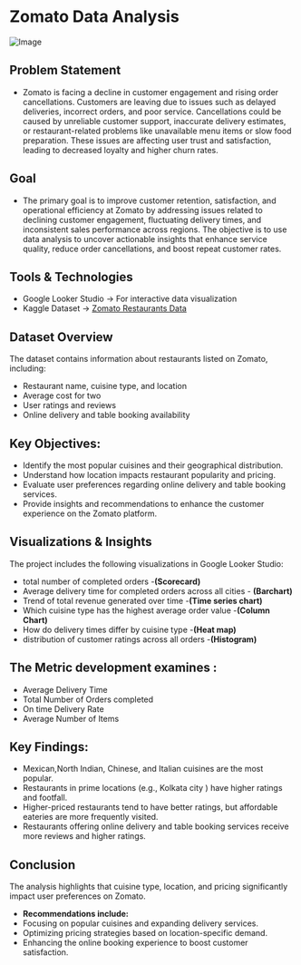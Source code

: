 # Zomato Data Analysis
![Image](https://github.com/user-attachments/assets/f13d5ef9-acb0-45f0-9c15-92e0634aa8c9)
  ## Problem Statement
- Zomato is facing a decline in customer engagement and  rising order cancellations. Customers are leaving due to  issues such as delayed deliveries, incorrect orders, and poor service.  Cancellations could be caused by unreliable customer support, inaccurate delivery estimates, or restaurant-related problems like unavailable menu items or slow food preparation. These 
issues are affecting user trust and satisfaction, leading to decreased loyalty and higher churn rates.

 ##  Goal
- The primary goal is to improve customer retention, satisfaction, and operational efficiency at Zomato by addressing issues related to declining customer engagement, fluctuating delivery times, and inconsistent sales performance across regions. The objective is to use data analysis to uncover actionable insights that enhance service quality, reduce order cancellations, and boost repeat customer rates.
        
 ## Tools & Technologies
 - Google Looker Studio → For interactive data visualization
 -  Kaggle Dataset → [Zomato Restaurants Data](https://www.kaggle.com/datasets/shrutimehta/zomato-restaurants-data)

  ## Dataset Overview
  The dataset contains information about restaurants listed on Zomato, including:
- Restaurant name, cuisine type, and location
- Average cost for two
- User ratings and reviews
- Online delivery and table booking availability

 ## Key Objectives:
- Identify the most popular cuisines and their geographical distribution.
- Understand how location impacts restaurant popularity and pricing.
- Evaluate user preferences regarding online delivery and table booking services.
- Provide insights and recommendations to enhance the customer experience on the Zomato platform.

 ## Visualizations & Insights
 The project includes the following visualizations in Google Looker Studio:
- total number of completed orders -**(Scorecard)**
- Average delivery time for completed  orders across all cities - **(Barchart)**
- Trend of total revenue generated over time -**(Time series chart)**
- Which cuisine type has the highest average order value -**(Column Chart)**
- How do delivery times differ by cuisine type -**(Heat map)**
- distribution of customer ratings across all orders -**(Histogram)**

## The Metric  development examines :
- Average Delivery Time
- Total Number of Orders completed
- On time Delivery Rate
- Average Number of Items

## Key Findings:
 - Mexican,North Indian, Chinese, and Italian cuisines are the most popular.
 - Restaurants in prime locations (e.g., Kolkata city ) have higher ratings and footfall.
 - Higher-priced restaurants tend to have better ratings, but affordable eateries are more frequently visited.
 - Restaurants offering online delivery and table booking services receive more reviews and higher ratings.

## Conclusion
The analysis highlights that cuisine type, location, and pricing significantly impact user preferences on Zomato.
  - **Recommendations include:**
  - Focusing on popular cuisines and expanding delivery services.
  - Optimizing pricing strategies based on location-specific demand.
  - Enhancing the online booking experience to boost customer satisfaction.
